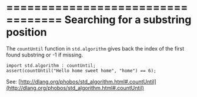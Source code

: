 ==================================
Searching for a substring position
==================================

The `countUntil` function in `std.algorithm` gives back the index of the first found substring or -1 if missing.

    import std.algorithm : countUntil;
    assert(countUntil("Hello home sweet home", "home") == 6);

See: [http://dlang.org/phobos/std_algorithm.html#.countUntil](http://dlang.org/phobos/std_algorithm.html#.countUntil)
